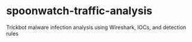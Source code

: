 # spoonwatch-traffic-analysis
Trickbot malware infection analysis using Wireshark, IOCs, and detection rules
